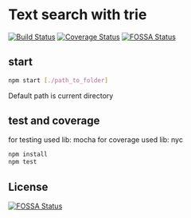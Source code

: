 # Text search with trie
[![Build Status](https://travis-ci.org/spirinvladimir/text-search-with-trie.svg?branch=master)](https://travis-ci.org/spirinvladimir/text-search-with-trie)
[![Coverage Status](https://coveralls.io/repos/github/spirinvladimir/text-search-with-trie/badge.svg?branch=master)](https://coveralls.io/github/spirinvladimir/text-search-with-trie?branch=master)
[![FOSSA Status](https://app.fossa.io/api/projects/git%2Bgithub.com%2Fspirinvladimir%2Ftext-search-with-trie.svg?type=shield)](https://app.fossa.io/projects/git%2Bgithub.com%2Fspirinvladimir%2Ftext-search-with-trie?ref=badge_shield)


## start
```sh
npm start [./path_to_folder]
```
Default path is current directory

## test and coverage
for testing used lib: mocha
for coverage used lib: nyc
```sh
npm install
npm test
```


## License
[![FOSSA Status](https://app.fossa.io/api/projects/git%2Bgithub.com%2Fspirinvladimir%2Ftext-search-with-trie.svg?type=large)](https://app.fossa.io/projects/git%2Bgithub.com%2Fspirinvladimir%2Ftext-search-with-trie?ref=badge_large)
